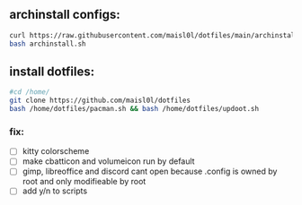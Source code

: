 ## archinstall configs:
```sh
curl https://raw.githubusercontent.com/maisl0l/dotfiles/main/archinstall.sh --output archinstall.sh
bash archinstall.sh
```

## install dotfiles:
```sh
#cd /home/
git clone https://github.com/maisl0l/dotfiles
bash /home/dotfiles/pacman.sh && bash /home/dotfiles/updoot.sh
```
### fix:
- [ ] kitty colorscheme
- [ ] make cbatticon and volumeicon run by default
- [ ] gimp, libreoffice and discord cant open because .config is owned by root and only modifieable by root 
- [ ] add y/n to scripts
